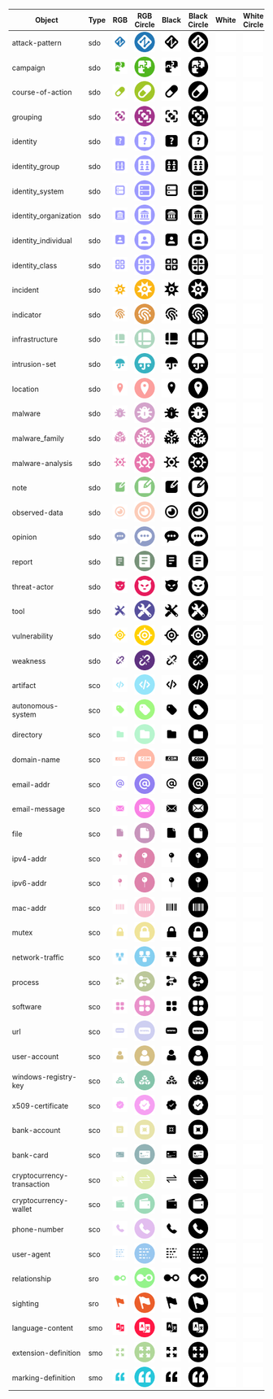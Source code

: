 | Object | Type | RGB | RGB Circle | Black | Black Circle | White | White Circle |
|--------|------|-----|-----------|-------|-------------|-------|-------------|
| attack-pattern | sdo | ![](output_files/rgb/normal/png/sdo/attack-pattern.png) | ![](output_files/rgb/round/png/sdo/attack-pattern.png) | ![](output_files/black/normal/png/sdo/attack-pattern.png) | ![](output_files/black/round/png/sdo/attack-pattern.png) | ![](output_files/white/normal/png/sdo/attack-pattern.png) | ![](output_files/white/round/png/sdo/attack-pattern.png) |
| campaign | sdo | ![](output_files/rgb/normal/png/sdo/campaign.png) | ![](output_files/rgb/round/png/sdo/campaign.png) | ![](output_files/black/normal/png/sdo/campaign.png) | ![](output_files/black/round/png/sdo/campaign.png) | ![](output_files/white/normal/png/sdo/campaign.png) | ![](output_files/white/round/png/sdo/campaign.png) |
| course-of-action | sdo | ![](output_files/rgb/normal/png/sdo/course-of-action.png) | ![](output_files/rgb/round/png/sdo/course-of-action.png) | ![](output_files/black/normal/png/sdo/course-of-action.png) | ![](output_files/black/round/png/sdo/course-of-action.png) | ![](output_files/white/normal/png/sdo/course-of-action.png) | ![](output_files/white/round/png/sdo/course-of-action.png) |
| grouping | sdo | ![](output_files/rgb/normal/png/sdo/grouping.png) | ![](output_files/rgb/round/png/sdo/grouping.png) | ![](output_files/black/normal/png/sdo/grouping.png) | ![](output_files/black/round/png/sdo/grouping.png) | ![](output_files/white/normal/png/sdo/grouping.png) | ![](output_files/white/round/png/sdo/grouping.png) |
| identity | sdo | ![](output_files/rgb/normal/png/sdo/identity.png) | ![](output_files/rgb/round/png/sdo/identity.png) | ![](output_files/black/normal/png/sdo/identity.png) | ![](output_files/black/round/png/sdo/identity.png) | ![](output_files/white/normal/png/sdo/identity.png) | ![](output_files/white/round/png/sdo/identity.png) |
| identity_group | sdo | ![](output_files/rgb/normal/png/sdo/identity_group.png) | ![](output_files/rgb/round/png/sdo/identity_group.png) | ![](output_files/black/normal/png/sdo/identity_group.png) | ![](output_files/black/round/png/sdo/identity_group.png) | ![](output_files/white/normal/png/sdo/identity_group.png) | ![](output_files/white/round/png/sdo/identity_group.png) |
| identity_system | sdo | ![](output_files/rgb/normal/png/sdo/identity_system.png) | ![](output_files/rgb/round/png/sdo/identity_system.png) | ![](output_files/black/normal/png/sdo/identity_system.png) | ![](output_files/black/round/png/sdo/identity_system.png) | ![](output_files/white/normal/png/sdo/identity_system.png) | ![](output_files/white/round/png/sdo/identity_system.png) |
| identity_organization | sdo | ![](output_files/rgb/normal/png/sdo/identity_organization.png) | ![](output_files/rgb/round/png/sdo/identity_organization.png) | ![](output_files/black/normal/png/sdo/identity_organization.png) | ![](output_files/black/round/png/sdo/identity_organization.png) | ![](output_files/white/normal/png/sdo/identity_organization.png) | ![](output_files/white/round/png/sdo/identity_organization.png) |
| identity_individual | sdo | ![](output_files/rgb/normal/png/sdo/identity_individual.png) | ![](output_files/rgb/round/png/sdo/identity_individual.png) | ![](output_files/black/normal/png/sdo/identity_individual.png) | ![](output_files/black/round/png/sdo/identity_individual.png) | ![](output_files/white/normal/png/sdo/identity_individual.png) | ![](output_files/white/round/png/sdo/identity_individual.png) |
| identity_class | sdo | ![](output_files/rgb/normal/png/sdo/identity_class.png) | ![](output_files/rgb/round/png/sdo/identity_class.png) | ![](output_files/black/normal/png/sdo/identity_class.png) | ![](output_files/black/round/png/sdo/identity_class.png) | ![](output_files/white/normal/png/sdo/identity_class.png) | ![](output_files/white/round/png/sdo/identity_class.png) |
| incident | sdo | ![](output_files/rgb/normal/png/sdo/incident.png) | ![](output_files/rgb/round/png/sdo/incident.png) | ![](output_files/black/normal/png/sdo/incident.png) | ![](output_files/black/round/png/sdo/incident.png) | ![](output_files/white/normal/png/sdo/incident.png) | ![](output_files/white/round/png/sdo/incident.png) |
| indicator | sdo | ![](output_files/rgb/normal/png/sdo/indicator.png) | ![](output_files/rgb/round/png/sdo/indicator.png) | ![](output_files/black/normal/png/sdo/indicator.png) | ![](output_files/black/round/png/sdo/indicator.png) | ![](output_files/white/normal/png/sdo/indicator.png) | ![](output_files/white/round/png/sdo/indicator.png) |
| infrastructure | sdo | ![](output_files/rgb/normal/png/sdo/infrastructure.png) | ![](output_files/rgb/round/png/sdo/infrastructure.png) | ![](output_files/black/normal/png/sdo/infrastructure.png) | ![](output_files/black/round/png/sdo/infrastructure.png) | ![](output_files/white/normal/png/sdo/infrastructure.png) | ![](output_files/white/round/png/sdo/infrastructure.png) |
| intrusion-set | sdo | ![](output_files/rgb/normal/png/sdo/intrusion-set.png) | ![](output_files/rgb/round/png/sdo/intrusion-set.png) | ![](output_files/black/normal/png/sdo/intrusion-set.png) | ![](output_files/black/round/png/sdo/intrusion-set.png) | ![](output_files/white/normal/png/sdo/intrusion-set.png) | ![](output_files/white/round/png/sdo/intrusion-set.png) |
| location | sdo | ![](output_files/rgb/normal/png/sdo/location.png) | ![](output_files/rgb/round/png/sdo/location.png) | ![](output_files/black/normal/png/sdo/location.png) | ![](output_files/black/round/png/sdo/location.png) | ![](output_files/white/normal/png/sdo/location.png) | ![](output_files/white/round/png/sdo/location.png) |
| malware | sdo | ![](output_files/rgb/normal/png/sdo/malware.png) | ![](output_files/rgb/round/png/sdo/malware.png) | ![](output_files/black/normal/png/sdo/malware.png) | ![](output_files/black/round/png/sdo/malware.png) | ![](output_files/white/normal/png/sdo/malware.png) | ![](output_files/white/round/png/sdo/malware.png) |
| malware_family | sdo | ![](output_files/rgb/normal/png/sdo/malware_family.png) | ![](output_files/rgb/round/png/sdo/malware_family.png) | ![](output_files/black/normal/png/sdo/malware_family.png) | ![](output_files/black/round/png/sdo/malware_family.png) | ![](output_files/white/normal/png/sdo/malware_family.png) | ![](output_files/white/round/png/sdo/malware_family.png) |
| malware-analysis | sdo | ![](output_files/rgb/normal/png/sdo/malware-analysis.png) | ![](output_files/rgb/round/png/sdo/malware-analysis.png) | ![](output_files/black/normal/png/sdo/malware-analysis.png) | ![](output_files/black/round/png/sdo/malware-analysis.png) | ![](output_files/white/normal/png/sdo/malware-analysis.png) | ![](output_files/white/round/png/sdo/malware-analysis.png) |
| note | sdo | ![](output_files/rgb/normal/png/sdo/note.png) | ![](output_files/rgb/round/png/sdo/note.png) | ![](output_files/black/normal/png/sdo/note.png) | ![](output_files/black/round/png/sdo/note.png) | ![](output_files/white/normal/png/sdo/note.png) | ![](output_files/white/round/png/sdo/note.png) |
| observed-data | sdo | ![](output_files/rgb/normal/png/sdo/observed-data.png) | ![](output_files/rgb/round/png/sdo/observed-data.png) | ![](output_files/black/normal/png/sdo/observed-data.png) | ![](output_files/black/round/png/sdo/observed-data.png) | ![](output_files/white/normal/png/sdo/observed-data.png) | ![](output_files/white/round/png/sdo/observed-data.png) |
| opinion | sdo | ![](output_files/rgb/normal/png/sdo/opinion.png) | ![](output_files/rgb/round/png/sdo/opinion.png) | ![](output_files/black/normal/png/sdo/opinion.png) | ![](output_files/black/round/png/sdo/opinion.png) | ![](output_files/white/normal/png/sdo/opinion.png) | ![](output_files/white/round/png/sdo/opinion.png) |
| report | sdo | ![](output_files/rgb/normal/png/sdo/report.png) | ![](output_files/rgb/round/png/sdo/report.png) | ![](output_files/black/normal/png/sdo/report.png) | ![](output_files/black/round/png/sdo/report.png) | ![](output_files/white/normal/png/sdo/report.png) | ![](output_files/white/round/png/sdo/report.png) |
| threat-actor | sdo | ![](output_files/rgb/normal/png/sdo/threat-actor.png) | ![](output_files/rgb/round/png/sdo/threat-actor.png) | ![](output_files/black/normal/png/sdo/threat-actor.png) | ![](output_files/black/round/png/sdo/threat-actor.png) | ![](output_files/white/normal/png/sdo/threat-actor.png) | ![](output_files/white/round/png/sdo/threat-actor.png) |
| tool | sdo | ![](output_files/rgb/normal/png/sdo/tool.png) | ![](output_files/rgb/round/png/sdo/tool.png) | ![](output_files/black/normal/png/sdo/tool.png) | ![](output_files/black/round/png/sdo/tool.png) | ![](output_files/white/normal/png/sdo/tool.png) | ![](output_files/white/round/png/sdo/tool.png) |
| vulnerability | sdo | ![](output_files/rgb/normal/png/sdo/vulnerability.png) | ![](output_files/rgb/round/png/sdo/vulnerability.png) | ![](output_files/black/normal/png/sdo/vulnerability.png) | ![](output_files/black/round/png/sdo/vulnerability.png) | ![](output_files/white/normal/png/sdo/vulnerability.png) | ![](output_files/white/round/png/sdo/vulnerability.png) |
| weakness | sdo | ![](output_files/rgb/normal/png/sdo/weakness.png) | ![](output_files/rgb/round/png/sdo/weakness.png) | ![](output_files/black/normal/png/sdo/weakness.png) | ![](output_files/black/round/png/sdo/weakness.png) | ![](output_files/white/normal/png/sdo/weakness.png) | ![](output_files/white/round/png/sdo/weakness.png) |
| artifact | sco | ![](output_files/rgb/normal/png/sco/artifact.png) | ![](output_files/rgb/round/png/sco/artifact.png) | ![](output_files/black/normal/png/sco/artifact.png) | ![](output_files/black/round/png/sco/artifact.png) | ![](output_files/white/normal/png/sco/artifact.png) | ![](output_files/white/round/png/sco/artifact.png) |
| autonomous-system | sco | ![](output_files/rgb/normal/png/sco/autonomous-system.png) | ![](output_files/rgb/round/png/sco/autonomous-system.png) | ![](output_files/black/normal/png/sco/autonomous-system.png) | ![](output_files/black/round/png/sco/autonomous-system.png) | ![](output_files/white/normal/png/sco/autonomous-system.png) | ![](output_files/white/round/png/sco/autonomous-system.png) |
| directory | sco | ![](output_files/rgb/normal/png/sco/directory.png) | ![](output_files/rgb/round/png/sco/directory.png) | ![](output_files/black/normal/png/sco/directory.png) | ![](output_files/black/round/png/sco/directory.png) | ![](output_files/white/normal/png/sco/directory.png) | ![](output_files/white/round/png/sco/directory.png) |
| domain-name | sco | ![](output_files/rgb/normal/png/sco/domain-name.png) | ![](output_files/rgb/round/png/sco/domain-name.png) | ![](output_files/black/normal/png/sco/domain-name.png) | ![](output_files/black/round/png/sco/domain-name.png) | ![](output_files/white/normal/png/sco/domain-name.png) | ![](output_files/white/round/png/sco/domain-name.png) |
| email-addr | sco | ![](output_files/rgb/normal/png/sco/email-addr.png) | ![](output_files/rgb/round/png/sco/email-addr.png) | ![](output_files/black/normal/png/sco/email-addr.png) | ![](output_files/black/round/png/sco/email-addr.png) | ![](output_files/white/normal/png/sco/email-addr.png) | ![](output_files/white/round/png/sco/email-addr.png) |
| email-message | sco | ![](output_files/rgb/normal/png/sco/email-message.png) | ![](output_files/rgb/round/png/sco/email-message.png) | ![](output_files/black/normal/png/sco/email-message.png) | ![](output_files/black/round/png/sco/email-message.png) | ![](output_files/white/normal/png/sco/email-message.png) | ![](output_files/white/round/png/sco/email-message.png) |
| file | sco | ![](output_files/rgb/normal/png/sco/file.png) | ![](output_files/rgb/round/png/sco/file.png) | ![](output_files/black/normal/png/sco/file.png) | ![](output_files/black/round/png/sco/file.png) | ![](output_files/white/normal/png/sco/file.png) | ![](output_files/white/round/png/sco/file.png) |
| ipv4-addr | sco | ![](output_files/rgb/normal/png/sco/ipv4-addr.png) | ![](output_files/rgb/round/png/sco/ipv4-addr.png) | ![](output_files/black/normal/png/sco/ipv4-addr.png) | ![](output_files/black/round/png/sco/ipv4-addr.png) | ![](output_files/white/normal/png/sco/ipv4-addr.png) | ![](output_files/white/round/png/sco/ipv4-addr.png) |
| ipv6-addr | sco | ![](output_files/rgb/normal/png/sco/ipv6-addr.png) | ![](output_files/rgb/round/png/sco/ipv6-addr.png) | ![](output_files/black/normal/png/sco/ipv6-addr.png) | ![](output_files/black/round/png/sco/ipv6-addr.png) | ![](output_files/white/normal/png/sco/ipv6-addr.png) | ![](output_files/white/round/png/sco/ipv6-addr.png) |
| mac-addr | sco | ![](output_files/rgb/normal/png/sco/mac-addr.png) | ![](output_files/rgb/round/png/sco/mac-addr.png) | ![](output_files/black/normal/png/sco/mac-addr.png) | ![](output_files/black/round/png/sco/mac-addr.png) | ![](output_files/white/normal/png/sco/mac-addr.png) | ![](output_files/white/round/png/sco/mac-addr.png) |
| mutex | sco | ![](output_files/rgb/normal/png/sco/mutex.png) | ![](output_files/rgb/round/png/sco/mutex.png) | ![](output_files/black/normal/png/sco/mutex.png) | ![](output_files/black/round/png/sco/mutex.png) | ![](output_files/white/normal/png/sco/mutex.png) | ![](output_files/white/round/png/sco/mutex.png) |
| network-traffic | sco | ![](output_files/rgb/normal/png/sco/network-traffic.png) | ![](output_files/rgb/round/png/sco/network-traffic.png) | ![](output_files/black/normal/png/sco/network-traffic.png) | ![](output_files/black/round/png/sco/network-traffic.png) | ![](output_files/white/normal/png/sco/network-traffic.png) | ![](output_files/white/round/png/sco/network-traffic.png) |
| process | sco | ![](output_files/rgb/normal/png/sco/process.png) | ![](output_files/rgb/round/png/sco/process.png) | ![](output_files/black/normal/png/sco/process.png) | ![](output_files/black/round/png/sco/process.png) | ![](output_files/white/normal/png/sco/process.png) | ![](output_files/white/round/png/sco/process.png) |
| software | sco | ![](output_files/rgb/normal/png/sco/software.png) | ![](output_files/rgb/round/png/sco/software.png) | ![](output_files/black/normal/png/sco/software.png) | ![](output_files/black/round/png/sco/software.png) | ![](output_files/white/normal/png/sco/software.png) | ![](output_files/white/round/png/sco/software.png) |
| url | sco | ![](output_files/rgb/normal/png/sco/url.png) | ![](output_files/rgb/round/png/sco/url.png) | ![](output_files/black/normal/png/sco/url.png) | ![](output_files/black/round/png/sco/url.png) | ![](output_files/white/normal/png/sco/url.png) | ![](output_files/white/round/png/sco/url.png) |
| user-account | sco | ![](output_files/rgb/normal/png/sco/user-account.png) | ![](output_files/rgb/round/png/sco/user-account.png) | ![](output_files/black/normal/png/sco/user-account.png) | ![](output_files/black/round/png/sco/user-account.png) | ![](output_files/white/normal/png/sco/user-account.png) | ![](output_files/white/round/png/sco/user-account.png) |
| windows-registry-key | sco | ![](output_files/rgb/normal/png/sco/windows-registry-key.png) | ![](output_files/rgb/round/png/sco/windows-registry-key.png) | ![](output_files/black/normal/png/sco/windows-registry-key.png) | ![](output_files/black/round/png/sco/windows-registry-key.png) | ![](output_files/white/normal/png/sco/windows-registry-key.png) | ![](output_files/white/round/png/sco/windows-registry-key.png) |
| x509-certificate | sco | ![](output_files/rgb/normal/png/sco/x509-certificate.png) | ![](output_files/rgb/round/png/sco/x509-certificate.png) | ![](output_files/black/normal/png/sco/x509-certificate.png) | ![](output_files/black/round/png/sco/x509-certificate.png) | ![](output_files/white/normal/png/sco/x509-certificate.png) | ![](output_files/white/round/png/sco/x509-certificate.png) |
| bank-account | sco | ![](output_files/rgb/normal/png/sco/bank-account.png) | ![](output_files/rgb/round/png/sco/bank-account.png) | ![](output_files/black/normal/png/sco/bank-account.png) | ![](output_files/black/round/png/sco/bank-account.png) | ![](output_files/white/normal/png/sco/bank-account.png) | ![](output_files/white/round/png/sco/bank-account.png) |
| bank-card | sco | ![](output_files/rgb/normal/png/sco/bank-card.png) | ![](output_files/rgb/round/png/sco/bank-card.png) | ![](output_files/black/normal/png/sco/bank-card.png) | ![](output_files/black/round/png/sco/bank-card.png) | ![](output_files/white/normal/png/sco/bank-card.png) | ![](output_files/white/round/png/sco/bank-card.png) |
| cryptocurrency-transaction | sco | ![](output_files/rgb/normal/png/sco/cryptocurrency-transaction.png) | ![](output_files/rgb/round/png/sco/cryptocurrency-transaction.png) | ![](output_files/black/normal/png/sco/cryptocurrency-transaction.png) | ![](output_files/black/round/png/sco/cryptocurrency-transaction.png) | ![](output_files/white/normal/png/sco/cryptocurrency-transaction.png) | ![](output_files/white/round/png/sco/cryptocurrency-transaction.png) |
| cryptocurrency-wallet | sco | ![](output_files/rgb/normal/png/sco/cryptocurrency-wallet.png) | ![](output_files/rgb/round/png/sco/cryptocurrency-wallet.png) | ![](output_files/black/normal/png/sco/cryptocurrency-wallet.png) | ![](output_files/black/round/png/sco/cryptocurrency-wallet.png) | ![](output_files/white/normal/png/sco/cryptocurrency-wallet.png) | ![](output_files/white/round/png/sco/cryptocurrency-wallet.png) |
| phone-number | sco | ![](output_files/rgb/normal/png/sco/phone-number.png) | ![](output_files/rgb/round/png/sco/phone-number.png) | ![](output_files/black/normal/png/sco/phone-number.png) | ![](output_files/black/round/png/sco/phone-number.png) | ![](output_files/white/normal/png/sco/phone-number.png) | ![](output_files/white/round/png/sco/phone-number.png) |
| user-agent | sco | ![](output_files/rgb/normal/png/sco/user-agent.png) | ![](output_files/rgb/round/png/sco/user-agent.png) | ![](output_files/black/normal/png/sco/user-agent.png) | ![](output_files/black/round/png/sco/user-agent.png) | ![](output_files/white/normal/png/sco/user-agent.png) | ![](output_files/white/round/png/sco/user-agent.png) |
| relationship | sro | ![](output_files/rgb/normal/png/sro/relationship.png) | ![](output_files/rgb/round/png/sro/relationship.png) | ![](output_files/black/normal/png/sro/relationship.png) | ![](output_files/black/round/png/sro/relationship.png) | ![](output_files/white/normal/png/sro/relationship.png) | ![](output_files/white/round/png/sro/relationship.png) |
| sighting | sro | ![](output_files/rgb/normal/png/sro/sighting.png) | ![](output_files/rgb/round/png/sro/sighting.png) | ![](output_files/black/normal/png/sro/sighting.png) | ![](output_files/black/round/png/sro/sighting.png) | ![](output_files/white/normal/png/sro/sighting.png) | ![](output_files/white/round/png/sro/sighting.png) |
| language-content | smo | ![](output_files/rgb/normal/png/smo/language-content.png) | ![](output_files/rgb/round/png/smo/language-content.png) | ![](output_files/black/normal/png/smo/language-content.png) | ![](output_files/black/round/png/smo/language-content.png) | ![](output_files/white/normal/png/smo/language-content.png) | ![](output_files/white/round/png/smo/language-content.png) |
| extension-definition | smo | ![](output_files/rgb/normal/png/smo/extension-definition.png) | ![](output_files/rgb/round/png/smo/extension-definition.png) | ![](output_files/black/normal/png/smo/extension-definition.png) | ![](output_files/black/round/png/smo/extension-definition.png) | ![](output_files/white/normal/png/smo/extension-definition.png) | ![](output_files/white/round/png/smo/extension-definition.png) |
| marking-definition | smo | ![](output_files/rgb/normal/png/smo/marking-definition.png) | ![](output_files/rgb/round/png/smo/marking-definition.png) | ![](output_files/black/normal/png/smo/marking-definition.png) | ![](output_files/black/round/png/smo/marking-definition.png) | ![](output_files/white/normal/png/smo/marking-definition.png) | ![](output_files/white/round/png/smo/marking-definition.png) |
